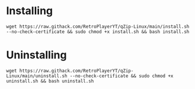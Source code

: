 # Installing

``wget https://raw.githack.com/RetroPlayerYT/qZip-Linux/main/install.sh --no-check-certificate && sudo chmod +x install.sh && bash install.sh``

# Uninstalling

``wget https://raw.githack.com/RetroPlayerYT/qZip-Linux/main/uninstall.sh --no-check-certificate && sudo chmod +x uninstall.sh && bash uninstall.sh``
